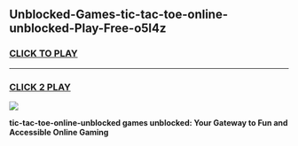 
## Unblocked-Games-tic-tac-toe-online-unblocked-Play-Free-o5l4z
<h3>
<a href="https://premium76.site?title=tic-tac-toe-online-unblocked&ref=23A">CLICK TO PLAY</a></h3>
<hr>

<h3>
<a href="https://premium76.site?title=tic-tac-toe-online-unblocked&ref=23A">CLICK 2 PLAY</a>
  
</h3>

<a href="https://premium76.site?title=tic-tac-toe-online-unblocked&ref=23A"><img src="https://clearcache.store/games.png"></a>


**tic-tac-toe-online-unblocked games unblocked: Your Gateway to Fun and Accessible Online Gaming**
